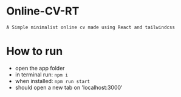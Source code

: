 # Online-CV-RT
    A Simple minimalist online cv made using React and tailwindcss

# How to run

- open the app folder
- in terminal run: ` npm i `
- when installed: ` npm run start `
- should open a new tab on 'localhost:3000'
